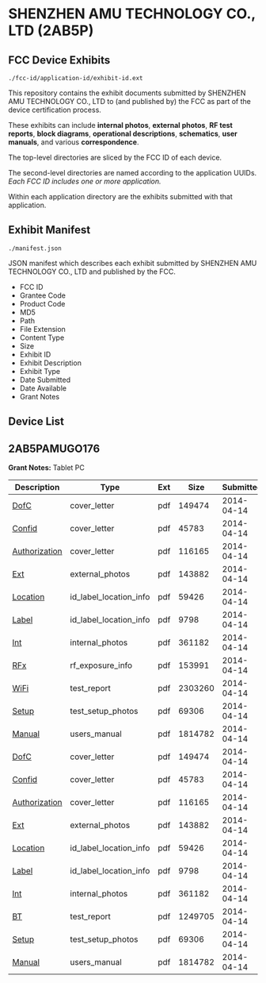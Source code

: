 # SHENZHEN AMU TECHNOLOGY CO., LTD (2AB5P)
## FCC Device Exhibits

```
./fcc-id/application-id/exhibit-id.ext
```

This repository contains the exhibit documents submitted by SHENZHEN AMU TECHNOLOGY CO., LTD to (and published by) the FCC as part of the device certification process.

These exhibits can include **internal photos**, **external photos**, **RF test reports**, **block diagrams**, **operational descriptions**, **schematics**, **user manuals**, and various **correspondence**.

The top-level directories are sliced by the FCC ID of each device.

The second-level directories are named according to the application UUIDs. *Each FCC ID includes one or more application.*

Within each application directory are the exhibits submitted with that application. 

## Exhibit Manifest

```
./manifest.json
```

JSON manifest which describes each exhibit submitted by SHENZHEN AMU TECHNOLOGY CO., LTD and published by the FCC.

- FCC ID
- Grantee Code
- Product Code
- MD5
- Path
- File Extension
- Content Type
- Size
- Exhibit ID
- Exhibit Description
- Exhibit Type
- Date Submitted
- Date Available
- Grant Notes

## Device List
## 2AB5PAMUGO176
**Grant Notes:** Tablet PC

| Description | Type | Ext | Size | Submitted | Available |
| ----------- | ---- | --- | ---- | --------- | --------- |
| [DofC](2AB5PAMUGO176/1297be89852802092816f532b1b9961a/2241289.pdf) | cover_letter | pdf | 149474 | 2014-04-14 | 2014-04-14 |
| [Confid](2AB5PAMUGO176/1297be89852802092816f532b1b9961a/2241290.pdf) | cover_letter | pdf | 45783 | 2014-04-14 | 2014-04-14 |
| [Authorization](2AB5PAMUGO176/1297be89852802092816f532b1b9961a/2241291.pdf) | cover_letter | pdf | 116165 | 2014-04-14 | 2014-04-14 |
| [Ext](2AB5PAMUGO176/1297be89852802092816f532b1b9961a/2241292.pdf) | external_photos | pdf | 143882 | 2014-04-14 | 2014-04-14 |
| [Location](2AB5PAMUGO176/1297be89852802092816f532b1b9961a/2241295.pdf) | id_label_location_info | pdf | 59426 | 2014-04-14 | 2014-04-14 |
| [Label](2AB5PAMUGO176/1297be89852802092816f532b1b9961a/2241296.pdf) | id_label_location_info | pdf | 9798 | 2014-04-14 | 2014-04-14 |
| [Int](2AB5PAMUGO176/1297be89852802092816f532b1b9961a/2241294.pdf) | internal_photos | pdf | 361182 | 2014-04-14 | 2014-04-14 |
| [RFx](2AB5PAMUGO176/1297be89852802092816f532b1b9961a/2241313.pdf) | rf_exposure_info | pdf | 153991 | 2014-04-14 | 2014-04-14 |
| [WiFi](2AB5PAMUGO176/1297be89852802092816f532b1b9961a/2241309.pdf) | test_report | pdf | 2303260 | 2014-04-14 | 2014-04-14 |
| [Setup](2AB5PAMUGO176/1297be89852802092816f532b1b9961a/2241297.pdf) | test_setup_photos | pdf | 69306 | 2014-04-14 | 2014-04-14 |
| [Manual](2AB5PAMUGO176/1297be89852802092816f532b1b9961a/2241298.pdf) | users_manual | pdf | 1814782 | 2014-04-14 | 2014-04-14 |
| [DofC](2AB5PAMUGO176/70925e7ecd0c35e60f38734b25c6cca8/2241289.pdf) | cover_letter | pdf | 149474 | 2014-04-14 | 2014-04-14 |
| [Confid](2AB5PAMUGO176/70925e7ecd0c35e60f38734b25c6cca8/2241290.pdf) | cover_letter | pdf | 45783 | 2014-04-14 | 2014-04-14 |
| [Authorization](2AB5PAMUGO176/70925e7ecd0c35e60f38734b25c6cca8/2241291.pdf) | cover_letter | pdf | 116165 | 2014-04-14 | 2014-04-14 |
| [Ext](2AB5PAMUGO176/70925e7ecd0c35e60f38734b25c6cca8/2241292.pdf) | external_photos | pdf | 143882 | 2014-04-14 | 2014-04-14 |
| [Location](2AB5PAMUGO176/70925e7ecd0c35e60f38734b25c6cca8/2241295.pdf) | id_label_location_info | pdf | 59426 | 2014-04-14 | 2014-04-14 |
| [Label](2AB5PAMUGO176/70925e7ecd0c35e60f38734b25c6cca8/2241296.pdf) | id_label_location_info | pdf | 9798 | 2014-04-14 | 2014-04-14 |
| [Int](2AB5PAMUGO176/70925e7ecd0c35e60f38734b25c6cca8/2241294.pdf) | internal_photos | pdf | 361182 | 2014-04-14 | 2014-04-14 |
| [BT](2AB5PAMUGO176/70925e7ecd0c35e60f38734b25c6cca8/2241293.pdf) | test_report | pdf | 1249705 | 2014-04-14 | 2014-04-14 |
| [Setup](2AB5PAMUGO176/70925e7ecd0c35e60f38734b25c6cca8/2241297.pdf) | test_setup_photos | pdf | 69306 | 2014-04-14 | 2014-04-14 |
| [Manual](2AB5PAMUGO176/70925e7ecd0c35e60f38734b25c6cca8/2241298.pdf) | users_manual | pdf | 1814782 | 2014-04-14 | 2014-04-14 |
